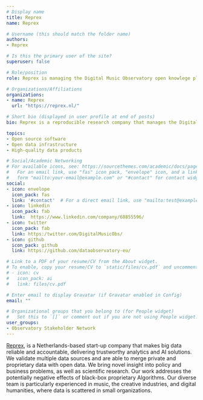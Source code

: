 ```yaml
---
# Display name
title: Reprex
name: Reprex

# Username (this should match the folder name)
authors:
- Reprex

# Is this the primary user of the site?
superuser: false

# Role/position
role: Reprex is managing the Digital Music Observatory open knowlege platform prototype, develops its software and creates high-quality datasets.

# Organizations/Affiliations
organizations:
- name: Reprex
  url: "https://reprex.nl/"

# Short bio (displayed in user profile at end of posts)
bio: Reprex is a reproducible research company that manages the Digital Music Observatory open knowlege platform prototype, develops its software and creates high-quality datasets.

topics:
- Open source software
- Open data infrastructure
- High-quality data products

# Social/Academic Networking
# For available icons, see: https://sourcethemes.com/academic/docs/page-builder/#icons
#   For an email link, use "fas" icon pack, "envelope" icon, and a link in the
#   form "mailto:your-email@example.com" or "#contact" for contact widget.
social:
- icon: envelope
  icon_pack: fas
  link: '#contact'  # For a direct email link, use "mailto:test@example.org".
- icon: linkedin
  icon_pack: fab
  link:  https://www.linkedin.com/company/68855596/
- icon: twitter
  icon_pack: fab
  link: https:/twitter.com/DigitalMusicObs/
- icon: github 
  icon_pack: github
  link: https://github.com/dataobservatory-eu/

# Link to a PDF of your resume/CV from the About widget.
# To enable, copy your resume/CV to `static/files/cv.pdf` and uncomment the lines below.
# - icon: cv
#   icon_pack: ai
#   link: files/cv.pdf

# Enter email to display Gravatar (if Gravatar enabled in Config)
email: ""

# Organizational groups that you belong to (for People widget)
#   Set this to `[]` or comment out if you are not using People widget.
user_groups:
- Observatory Stakeholder Network
---
```


[Reprex](https://www.reprex.nl/), is a Netherlands-based start-up company that makes big data reliable and accountable, delivering trustworthy analytics and AI solutions. We validate multiple data sources and are able to merge private and proprietary data with open data. We bring novel insight into policy and business problems, as well as scientific research. Our work addresses the potentially negative effects of black-box proprietary Algorithms. Our diverse team is particularly experienced in music, the creative industries, and digital humanities, where data is scattered in small organizations.
